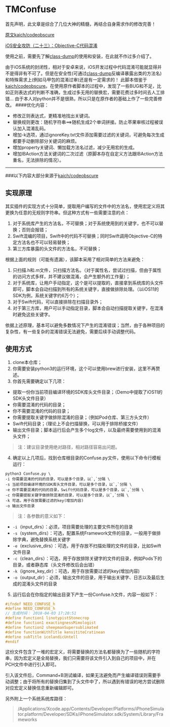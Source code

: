 # TMConfuse

首先声明，此文章是综合了几位大神的精髓，再结合自身需求作的修改完善！

[原文kaich/codeobscure](https://github.com/LennonChin/Code-Confuse-Plugin)

[iOS安全攻防（二十三）：Objective-C代码混淆](https://blog.csdn.net/yiyaaixuexi/article/details/29201699)

使用之前，需要先了解[class-dump](https://cnbin.github.io/blog/2015/05/21/objective-c-class-dump-an-zhuang-he-shi-yong-fang-fa/)的使用和安装，在此就不作过多介绍了。

由于iOS系统的封闭性，相对于安卓来说，iOS开发过程中代码混淆可能就显得并不是得非有不可了。但是在安全性(可通过[class-dump](https://cnbin.github.io/blog/2015/05/21/objective-c-class-dump-an-zhuang-he-shi-yong-fang-fa/)反编译暴露出类的方法名)和特殊需求上(例如马甲包的混淆过审)还是有一定需求的！
此脚本借鉴于[kaich/codeobscure](https://github.com/LennonChin/Code-Confuse-Plugin)。在使用原作者脚本的过程中，发现了一些BUG和不足，比如正则表达式的判断不准确，生成过多无用的替换宏，需要花费过多时间去人工排错...
由于本人对python并不是很熟，所以只是在原作者的基础上作了一些完善修改。
####优化内容：
- 修改正则表达式，更精准地找出关键词。
- 替换规则更改：随机字符串==>随机生成2个单词拼接。防止苹果审核过程被误认加入混淆乱码。
- 增加-k选项，通过ignoreKey.txt文件添加需要过滤的关键词，可避免每次生成都要手动删除部分关键词的麻烦。
- 增加property关键词、懒加载方法名过滤，减少无用宏的生成。
- 增加IBAction方法关键词的二次过滤（原脚本存在自定义方法跟IBAction方法重名，无法排除的情况）。

***
###以下内容大部分来源于[kaich/codeobscure](https://github.com/LennonChin/Code-Confuse-Plugin)

## 实现原理

其实插件的实现方式十分简单，提取用户编写的文件中的方法名，使用宏定义将其更换为任意的无规则字符串。但这种方式有一些需要注意的点：

1. 对于系统库产生的方法名，不可替换；对于系统使用到的关键字，也不可以替换；否则会报错；
2. Swift混编的项目，Swift中的代码不可替换；同时Swift调用Objective-C的特定方法名也不可以轻易替换；
3. 第三方库暴露的头文件的方法名，不可替换；

根据上面的规则（可能有遗漏），该脚本采用了相对简单的方法来避免：

1. 只扫描.h和.m文件，只扫描方法名。（对于属性名，尝试过扫描，但由于属性的访问方式多样，并不建议做混淆，会产生额外的工作量）；
2. 对于系统库，让用户手动指定，这个是可以提取的，直接拿到系统库的头文件即可，脚本会自动扫描到所有的系统关键字，直接做排除处理。（以iOS11的SDK为例，系统关键字约6万个）；
3. 对于Swift代码，可以直接排除在扫描目录外；
4. 对于第三方库，用户可以手动指定目录，脚本会自动扫描提取关键字，在混淆时避免这些关键字。

依据上述原理，基本可以避免多数情况下产生的混淆错误；当然，由于各种项目的复杂性，有一些复杂的混淆错误无法避免，需要后续手动调整代码。

## 使用方式

1. clone本仓库；
2. 你需要安装python3的运行环境，这个可以使用brew进行安装，这里不再赘述。
3. 你首先需要确定以下几项：

- 提取一份你当前项目编译环境的SDK库头文件目录；（Demo中提取了iOS11的SDK头文件目录）
- 你需要混淆的代码的目录；
- 你不需要混淆的代码的目录；
- 你需要提取关键字做排除混淆的目录；（例如Pod仓库、第三方头文件）
- Swift代码目录；（理论上不会扫描替换，可以用于排除桥接文件）
- 输出文件目录；脚本运行后会产生多个log文件，以及最终需要使用到的混淆头文件；

> 注：建议目录使用绝对路径，相对路径容易出问题。

4. 确定以上几项后，找到仓库根目录的Confuse.py文件，使用以下命令行模板运行：

```shell
python3 Confuse.py \
-i 你需要混淆的代码的目录，可以是多个目录，以`,`分隔 \
-s 当前项目编译环境的SDK库头文件目录，可以是多个目录，以`,`分隔 \
-e 你不需要混淆的代码的目录，Swift代码目录，可以是多个目录，以`,`分隔 \
-c 你需要提取关键字做排除混淆的目录，可以是多个目录，以`,`分隔 \
-k 可选，用于存放需要过滤的key(增加内容)
-o 输出文件目录
```

> 注：各参数的意义如下：

- `-i`（input_dirs）：必须，项目需要处理的主要文件所在的目录
- `-s`（system_dirs）：可选，配置系统Framework文件的目录，一般用于做排除字典，避免替换系统关键字
- `-e`（exclusive_dirs）：可选，用于存放不扫描处理的文件的目录，比如Swift文件目录
- `-c`（clean_dirs）：可选，用于存放排除关键字的文件的目录，例如Pods下的目录，或者静态库（头文件修改后会出错）
- `-k`（ignore_key_dir）：可选，用于存放需要过滤的key(增加内容)
- `-o`（output_dir）：必须，输出文件的目录，用于输出关键字、日志以及最后生成的混淆头文件的目录

5. 运行后会在你指定的输出目录下产生一份Confuse.h文件，内容一般如下：

```c
#ifndef NEED_CONFUSE_h
#define NEED_CONFUSE_h
// 生成时间： 2018-04-03 17:20:51
#define Function1 linotypistStonecrop
#define function1 exactingnessMimologist
#define function2 sheepmanSupersublimated
#define functionWithTitle kensititeCratinean
#define subTitle icelandicUntell
#endif
```

这份文件包含了一堆的宏定义，将需要替换的方法名都替换为了一些随机的字符串，因为宏定义是全局替换，我们只需要将该文件引入到自己的项目中，并在PCH文件中进行引入即可。

引入该文件后，Command+B测试编译，如果无法避免而产生编译错误则需要手动调整；由于将所有的替换归集到了头文件中了，所以遇到有错误的地方尝试删除对应宏定义替换信息重新编辑即可。

另外附上一个系统系统库路径：
>/Applications/Xcode.app/Contents/Developer/Platforms/iPhoneSimulator.platform/Developer/SDKs/iPhoneSimulator.sdk/System/Library/Frameworks



